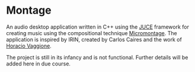 # Montage
An audio desktop application written in C++ using the [JUCE](https://juce.com/) framework for creating music using the compositional technique [Micromontage](https://en.wikipedia.org/wiki/Sound_collage#Micromontage). The application is inspired by IRIN, created by Carlos Caires and the work of [Horacio Vaggione](https://en.wikipedia.org/wiki/Horacio_Vaggione).

The project is still in its infancy and is not functional. Further details will be added here in due course.
